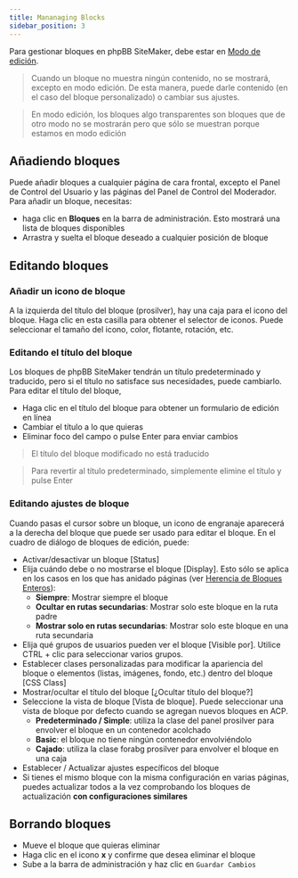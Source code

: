 ```yaml
---
title: Mananaging Blocks
sidebar_position: 3
---
```


Para gestionar bloques en phpBB SiteMaker, debe estar en [Modo de edición](./overview#edit-mode).

> Cuando un bloque no muestra ningún contenido, no se mostrará, excepto en modo edición. De esta manera, puede darle contenido (en el caso del bloque personalizado) o cambiar sus ajustes.

> En modo edición, los bloques algo transparentes son bloques que de otro modo no se mostrarán pero que sólo se muestran porque estamos en modo edición

## Añadiendo bloques
Puede añadir bloques a cualquier página de cara frontal, excepto el Panel de Control del Usuario y las páginas del Panel de Control del Moderador. Para añadir un bloque, necesitas:
* haga clic en **Bloques** en la barra de administración. Esto mostrará una lista de bloques disponibles
* Arrastra y suelta el bloque deseado a cualquier posición de bloque

## Editando bloques
### Añadir un icono de bloque
A la izquierda del título del bloque (prosilver), hay una caja para el icono del bloque. Haga clic en esta casilla para obtener el selector de iconos. Puede seleccionar el tamaño del icono, color, flotante, rotación, etc.

### Editando el título del bloque
Los bloques de phpBB SiteMaker tendrán un título predeterminado y traducido, pero si el título no satisface sus necesidades, puede cambiarlo. Para editar el título del bloque,
* Haga clic en el título del bloque para obtener un formulario de edición en línea
* Cambiar el título a lo que quieras
* Eliminar foco del campo o pulse Enter para enviar cambios

> El título del bloque modificado no está traducido

> Para revertir al título predeterminado, simplemente elimine el título y pulse Enter

### Editando ajustes de bloque
Cuando pasas el cursor sobre un bloque, un icono de engranaje aparecerá a la derecha del bloque que puede ser usado para editar el bloque. En el cuadro de diálogo de bloques de edición, puede:
- Activar/desactivar un bloque [Status]
- Elija cuándo debe o no mostrarse el bloque [Display]. Esto sólo se aplica en los casos en los que has anidado páginas (ver [Herencia de Bloques Enteros](/docs/user/site/block-inheritance)):
    - **Siempre**: Mostrar siempre el bloque
    - **Ocultar en rutas secundarias**: Mostrar solo este bloque en la ruta padre
    - **Mostrar solo en rutas secundarias**: Mostrar solo este bloque en una ruta secundaria
- Elija qué grupos de usuarios pueden ver el bloque [Visible por]. Utilice CTRL + clic para seleccionar varios grupos.
- Establecer clases personalizadas para modificar la apariencia del bloque o elementos (listas, imágenes, fondo, etc.) dentro del bloque [CSS Class]
- Mostrar/ocultar el título del bloque [¿Ocultar título del bloque?]
- Seleccione la vista de bloque [Vista de bloque]. Puede seleccionar una vista de bloque por defecto cuando se agregan nuevos bloques en ACP.
    - **Predeterminado / Simple**: utiliza la clase del panel prosilver para envolver el bloque en un contenedor acolchado
    - **Basic**: el bloque no tiene ningún contenedor envolviéndolo
    - **Cajado**: utiliza la clase forabg prosilver para envolver el bloque en una caja
- Establecer / Actualizar ajustes específicos del bloque
- Si tienes el mismo bloque con la misma configuración en varias páginas, puedes actualizar todos a la vez comprobando los bloques de actualización **con configuraciones similares**

## Borrando bloques
- Mueve el bloque que quieras eliminar
- Haga clic en el icono **x** y confirme que desea eliminar el bloque
- Sube a la barra de administración y haz clic en `Guardar Cambios`
